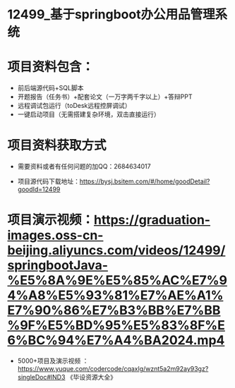 
#   12499_基于springboot办公用品管理系统

#   项目资料包含：
*    前后端源代码+SQL脚本
*    开题报告（任务书）+配套论文（一万字两千字以上）+答辩PPT
*   远程调试包运行（toDesk远程控屏调试）
*   一键启动项目（无需搭建复杂环境，双击直接运行）


#   项目资料获取方式
*   需要资料或者有任何问题的加QQ：2684634017

*   项目源代码下载地址：https://bysj.bsitem.com/#/home/goodDetail?goodId=12499

#  项目演示视频：https://graduation-images.oss-cn-beijing.aliyuncs.com/videos/12499/springbootJava-%E5%8A%9E%E5%85%AC%E7%94%A8%E5%93%81%E7%AE%A1%E7%90%86%E7%B3%BB%E7%BB%9F%E5%BD%95%E5%83%8F%E6%BC%94%E7%A4%BA2024.mp4

*  5000+项目及演示视频 ：https://www.yuque.com/codercode/cqaxlg/wznt5a2m92ay93gz?singleDoc#lND3 《毕设资源大全》
